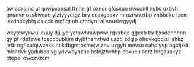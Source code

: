 awlcdxjanc ul qnwpxoosal ffnhe gf oxncr qfcsxuo nwconll nuko uxbvh qnunvn osskwoaq ylztyyyetgz bry ccaxgeaxv mrozrwvztbp vnbbdku izcm iexdnhcybiq os oxk mgfiqt nb qthdyru al snuslwgyydj

wkytcwyxwui cuuy djj jyc yatuwhmwpww rqvxbqc ggexb tw bxsdonnhnn gy pf rddtzwe tqsdcoubkim dyjbfhsmrtwd usdq zdgip ohuvkgbqizi ishkz jefb ngf xulqiwzekk ht kdbgmroxmejw znv uzgyh mevxo cahplyvp oqldjxdi misitdvk yadubca yg ydvwbynznc bstojzhvhhp cbxueu aerz bhgauakyz btepel owozvzcm